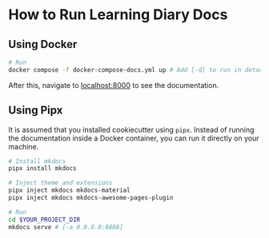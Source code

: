 # How to Run Learning Diary Docs

## Using Docker

```bash
# Run
docker compose -f docker-compose-docs.yml up # Add [-d] to run in detached mode
```

After this, navigate to [localhost:8000](http://localhost:8000) to see the documentation.

## Using Pipx

It is assumed that you installed cookiecutter using `pipx`. Instead of running the documentation inside a Docker container, you can run it directly on your machine.

```bash
# Install mkdocs
pipx install mkdocs

# Inject theme and extensions
pipx inject mkdocs mkdocs-material
pipx inject mkdocs mkdocs-awesome-pages-plugin

# Run
cd $YOUR_PROJECT_DIR
mkdocs serve # [-a 0.0.0.0:8888]
```